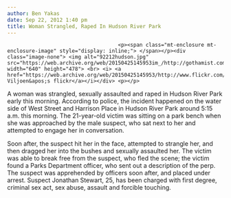 ```yaml
---
author: Ben Yakas
date: Sep 22, 2012 1:40 pm
title: Woman Strangled, Raped In Hudson River Park
---
```


	
										<p><span class="mt-enclosure mt-enclosure-image" style="display: inline;"> </span></p><div class="image-none"> <img alt="92212hudson.jpg" src="https://web.archive.org/web/20150425145953im_/http://gothamist.com/attachments/byakas/92212hudson.jpg" width="640" height="478"> <br> <i> <a href="https://web.archive.org/web/20150425145953/http://www.flickr.com/photos/marieviljoen/5866388497/">M Viljoen&apos;s flickr</a></i></div> <p></p>

<p>A woman was strangled, sexually assaulted and raped in Hudson River Park early this morning. According to police, the incident happened on the water side of West Street and Harrison Place in Hudson River Park around 5:15 a.m. this morning. The 21-year-old victim was sitting on a park bench when she was approached by the male suspect, who sat next to her and attempted to engage her in conversation. </p>

<p>Soon after, the suspect hit her in the face, attempted to strangle her, and then dragged her into the bushes and sexually assaulted her. The victim was able to break free from the suspect, who fled the scene; the victim found a Parks Department officer, who sent out a description of the perp. The suspect was apprehended by officers soon after, and placed under arrest. Suspect Jonathan Stewart, 25, has been charged with first degree, criminal sex act, sex abuse, assault and forcible touching.</p>					
										
									
				